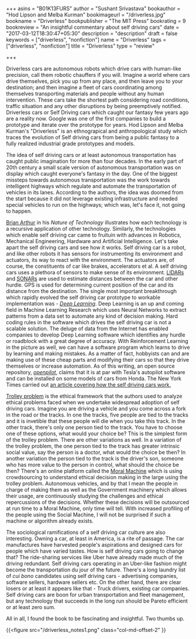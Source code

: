 +++
asins = "B01K13FURS"
author = "Sushant Srivastava"
bookauthor = "Hod Lipson and Melba Kurman"
bookimageurl = "/driverless.jpg"
bookname = "Driverless"
bookpublisher = "The MIT Press"
bookrating = 9
bookreview = "An insightful commentary about self driving cars"
date = "2017-03-12T18:30:47+05:30"
description = "description"
draft = false
keywords = ["driverless", "nonfiction"]
name = "Driverless"
tags = ["driverless", "nonfiction"]
title = "Driverless"
type = "review"

+++


Driverless cars are autonomous robots which drive cars with human-like precision, call them robotic chauffers if you will.
Imagine a world where cars drive themselves, pick you up from any place, and then leave you to your
destination; and then imagine a fleet of cars coordinating among themselves transporting materials and people
without any human intervention. These cars take the shortest path considering road conditions, traffic situation and any other
disruptions by being preemptively notified. Driverless cars or Self Driving cars which caught our fantasy few years ago are a reality now.
Google was one of the first companies to build a prototype and iterate over the prototype
for years. Hod Lipson and Melba Kurman's "Driverless" is an ethnograpical and anthropological study which traces the evolution of Self driving cars from being a public fantasy to a fully realized industrial grade prototypes and models.

The idea of self driving cars or at least autonomous transportation has caught public imagination for more than four decades.
In the early part of 20th century a small scale version of autonomous transportation was on display which caught everyone's fantasy in the day.
One of the biggest missteps towards autonomous transportation was the work towards intelligent highways which regulate and automate the transportation
of vehicles in its lanes. According to the authors, the idea was doomed from the start because it did not
leverage existing infrastructure and needed special vehicles to run on the highways; which was, let's face it,
not going to happen.


[Brian Arthur](https://en.wikiquote.org/wiki/W._Brian_Arthur) in his *Nature of Technology* illustrates how each technology is a recursive application of other technology.
Similarly, the technologies which enable self driving car came to fruituin with advances in Robotics, Mechanical Engineering, Hardware and Artificial Intelligence.
Let's take apart the self driving cars and see how it works. Self driving car is a robot, and like other
robots it has sensors for instrumenting its environment and actuators, its way to react with the environment.
The actuators are, of course, the constituents of car like brakes, accelerators et al. A self driving cars uses
a plethora of sensors to make sense of its environment. [LIDARs](https://en.wikipedia.org/wiki/Lidar) and [SONARs](https://en.wikipedia.org/wiki/Sonar) are used to estimate distances
between the car and other hurdle. GPS is used for determining current position of the car and its distance from the destination. The single most important
breakthrough which rapidly evolved the self driving car prototype to workable implementation was - [*Deep Learning*](https://en.wikipedia.org/wiki/Deep_learning). Deep Learning is
an up and coming field in Machine Learning Research which uses Neural Networks to extract patterns from a data set to automate any kind of decision making.
Hard coding rules in the software which drives the self driving car is not a scalable solution. The deluge of data from the Internet has enabled companies to develop
Deep Learning software which identifies any hurdle or roadblock with a great degree of accuracy. With Reinforcement Learning in the picture as well, we can have a software
program which learns to drive by learning and making mistakes. As a matter of fact, hobbyists can and are making use of these cheap parts and modifying their cars so that
they drive themselves or increase automation. As of this writing, an open source repository, [*openpilot*](https://github.com/commaai/openpilot), claims that it is at par
with Tesla's autopilot software and can be installed on some models of cars from Honda. The New York Times carried out [an article covering how the self driving cars work.](http://www.nytimes.com/interactive/2016/12/14/technology/how-self-driving-cars-work.html)



[Trolley problem](https://en.wikipedia.org/wiki/Trolley_problem) is the ethical framework that the authors used to
analyze ethical problems faced when we undertake widespread adoption of self driving cars. Imagine you are driving
a vehicle and you come across a fork in the road or the tracks. In one the tracks, five people are tied to the
tracks and it is invetible that these people will die when you take this track. In the other track, there's only
one person tied to the track. You have to choose one of these options, what would your choice be? This is the simplest form of the trolley problem. There are other variations as well. In a variation of the trolley problem,
the one person tied to the track has greater intrinsic social value, say the person is a doctor, what would the
choice be then? In another variation the person tied to the track is the driver's son, someone who has more
value to the person in control, what should the choice be then? There's an online platform called the [Moral Machine](http://moralmachine.mit.edu/) which is using crowdsourcing to understand ethical decision making in the large
using the trolley problem. Autonomous vehicles, and by that I mean the people in charge of making them as well
as the Government machinery which allows their usage, are continuously studying the challenges and ethical
repercussions of the decisions. Whether these decisions will be outsourced at run time to a Moral Machine, only time will tell. With increased profiling of the people using the Social Machine, I will not be surprised if such a machine or algorithm already exists.


The sociological ramifications of a self driving car culture are also interesting. Owning a car, at least in America, is a rite of passage. The car manufactures have harvested people's aspirations and designed cars for
people which have varied tastes. How is self driving cars going to change that? The ride-sharing services
like Uber have already made much of the driving redundant. Self driving cars operating in an Uber-like fashion
might become the transportation du jour of the future. There's a long laundry list of *cui bono* candidates using self driving cars - advertising companies, software sellers, hardware sellers etc. On the other hand, there are clear losers or at least it appears like that - Truck drivers, existing car companies. Self driving cars are boon for urban transportation and fleet management, but any technology that succeeds in the long run should be Pareto efficient or at least zero sum.

All in all, I found the book to be fascinating and insightful. Two thumbs up.

{{<figure src="/driverless_notes1.png" class="col-md-offset-2" }}
